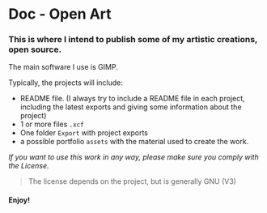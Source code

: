 # Doc - Open Art

### This is where I intend to publish some of my artistic creations, open source.

The main software I use is GIMP.

Typically, the projects will include:

- README file. (I always try to include a README file in each project, including the latest exports and giving some information about the project)
- 1 or more files `.xcf`
- One folder `Export` with project exports
- a possible portfolio `assets` with the material used to create the work.

*If you want to use this work in any way, please make sure you comply with the License.*

> The license depends on the project, but is generally GNU (V3)

#### Enjoy!
